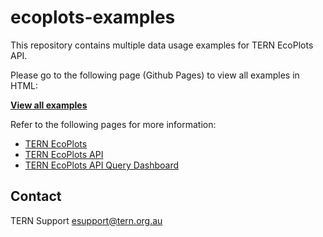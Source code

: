 # ecoplots-examples
This repository contains multiple data usage examples for TERN EcoPlots API.

Please go to the following page (Github Pages) to view all examples in HTML:

[**View all examples**](https://ternaustralia.github.io/ecoplots-examples/)

Refer to the following pages for more information:

- [TERN EcoPlots](https://ecoplots.tern.org.au/)
- [TERN EcoPlots API](https://ecoplots.tern.org.au/api/v1.0/ui)
- [TERN EcoPlots API Query Dashboard](https://ecoplots.tern.org.au/discovery)

## Contact

TERN Support
esupport@tern.org.au